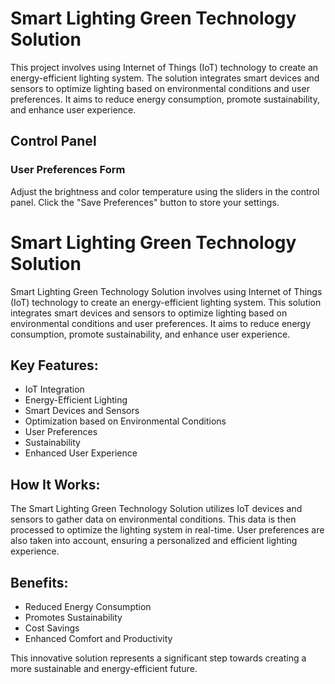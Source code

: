 # Smart Lighting Green Technology Solution

This project involves using Internet of Things (IoT) technology to create an energy-efficient lighting system. The solution integrates smart devices and sensors to optimize lighting based on environmental conditions and user preferences. It aims to reduce energy consumption, promote sustainability, and enhance user experience.

## Control Panel

### User Preferences Form

Adjust the brightness and color temperature using the sliders in the control panel. Click the "Save Preferences" button to store your settings.

# Smart Lighting Green Technology Solution

Smart Lighting Green Technology Solution involves using Internet of Things (IoT) technology to create an energy-efficient lighting system. This solution integrates smart devices and sensors to optimize lighting based on environmental conditions and user preferences. It aims to reduce energy consumption, promote sustainability, and enhance user experience.

## Key Features:

- IoT Integration
- Energy-Efficient Lighting
- Smart Devices and Sensors
- Optimization based on Environmental Conditions
- User Preferences
- Sustainability
- Enhanced User Experience

## How It Works:

The Smart Lighting Green Technology Solution utilizes IoT devices and sensors to gather data on environmental conditions. This data is then processed to optimize the lighting system in real-time. User preferences are also taken into account, ensuring a personalized and efficient lighting experience.

## Benefits:

- Reduced Energy Consumption
- Promotes Sustainability
- Cost Savings
- Enhanced Comfort and Productivity

This innovative solution represents a significant step towards creating a more sustainable and energy-efficient future.
